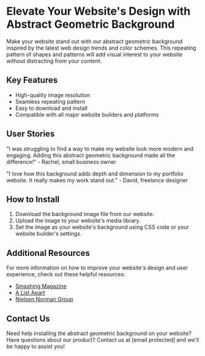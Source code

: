 <!--font:Lobster-->

# Elevate Your Website's Design with Abstract Geometric Background

Make your website stand out with our abstract geometric background inspired by the latest web design trends and color schemes. This repeating pattern of shapes and patterns will add visual interest to your website without distracting from your content.

## Key Features

- High-quality image resolution
- Seamless repeating pattern
- Easy to download and install
- Compatible with all major website builders and platforms

## User Stories

"I was struggling to find a way to make my website look more modern and engaging. Adding this abstract geometric background made all the difference!" - Rachel, small business owner

"I love how this background adds depth and dimension to my portfolio website. It really makes my work stand out." - David, freelance designer

## How to Install

1. Download the background image file from our website.
2. Upload the image to your website's media library.
3. Set the image as your website's background using CSS code or your website builder's settings.

## Additional Resources

For more information on how to improve your website's design and user experience, check out these helpful resources:

- [Smashing Magazine](#)
- [A List Apart](#)
- [Nielsen Norman Group](#)

## Contact Us

Need help installing the abstract geometric background on your website? Have questions about our product? Contact us at [email protected] and we'll be happy to assist you!

<!--

Write me content for website with wallpaper which alt text is:

"A wallpaper with a repeating pattern of abstract geometric shapes and patterns, inspired by web design trends and color schemes."

The name/title of the page should not be 1:1 copy of the alt text but rather a real content of the website which is using this wallpaper.

- Use markdown format 
- Start with heading
- Heading should be short and concise
- The content should look like a real website 
- The website should not be about the wallpaper, wallpaper is just a related background
- Heading should be contain work "wallpaper" or "background"
- Include real sections like references, contact, user stories, etc. use things relevant to the page purpose.
- Feel free to use structure like headings, bullets, numbering, blockquotes, paragraphs, horizontal lines, etc.
- You can use formatting like bold or _italic_
- You can include UTF-8 emojis
- Links should be only #hash anchors (and you can refer to the document itself)
- Do not include images


---


# Abstract Geometric Wallpaper Background for Your Website

Add a touch of modern design to your website with our abstract geometric wallpaper background. Inspired by the latest web design trends and color schemes, this repeating pattern is perfect for adding visual interest without distracting from your content.

## Features

- High-quality image resolution
- Seamless repeating pattern
- Easy to download and install
- Compatible with all major website builders and platforms

## User Stories

"I was looking for a way to update my website's look without spending a lot of time or money. This wallpaper background was the perfect solution!" - Sarah, small business owner

"I love how this abstract geometric wallpaper adds a pop of color and personality to my blog." - John, blogger

## How to Install

1. Download the wallpaper image file from our website.
2. Upload the image to your website's media library.
3. Set the image as your website's background using CSS code or your website builder's settings.

## References

For more information on web design trends and color schemes, check out these resources:

- [Awwwards](#)
- [Smashing Magazine](#)
- [Color Hunt](#)

## Contact Us

Have questions or need help installing the wallpaper background on your website? Contact us at [email protected] and we'll be happy to assist you!


---


Heading should not include word "wallpaper". The website should not be about the wallpaper itself, wallpaper is just a related background, rewrite whole content.


---


# Elevate Your Website's Design with Abstract Geometric Background

Make your website stand out with our abstract geometric background inspired by the latest web design trends and color schemes. This repeating pattern of shapes and patterns will add visual interest to your website without distracting from your content.

## Key Features

- High-quality image resolution
- Seamless repeating pattern
- Easy to download and install
- Compatible with all major website builders and platforms

## User Stories

"I was struggling to find a way to make my website look more modern and engaging. Adding this abstract geometric background made all the difference!" - Rachel, small business owner

"I love how this background adds depth and dimension to my portfolio website. It really makes my work stand out." - David, freelance designer

## How to Install

1. Download the background image file from our website.
2. Upload the image to your website's media library.
3. Set the image as your website's background using CSS code or your website builder's settings.

## Additional Resources

For more information on how to improve your website's design and user experience, check out these helpful resources:

- [Smashing Magazine](#)
- [A List Apart](#)
- [Nielsen Norman Group](#)

## Contact Us

Need help installing the abstract geometric background on your website? Have questions about our product? Contact us at [email protected] and we'll be happy to assist you!

-->
